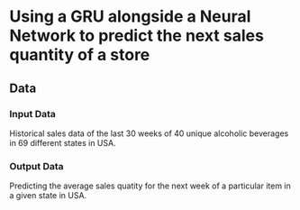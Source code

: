 # Using a GRU alongside a Neural Network to predict the next sales quantity of a store

## Data

### Input Data

Historical sales data of the last 30 weeks of 40 unique alcoholic beverages in 69 different states in USA.

### Output Data

Predicting the average sales quatity for the next week of a particular item in a given state in USA.
